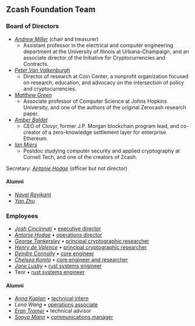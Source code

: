<h2 id="team">Zcash Foundation Team</h2>

### Board of Directors

- [_Andrew Miller_](https://soc1024.com/) (chair and treasurer)
  - Assistant professor in the electrical and computer engineering department at the University of Illinois at Urbana-Champaign, and an associate director of the Initiative for Cryptocurrencies and Contracts.
- [_Peter Van Valkenburgh_](http://www.petervv.com/)
  - Director of research at Coin Center, a nonprofit organization focused on research, education, and advocacy on the intersection of policy and cryptocurrencies.
- [_Matthew Green_](https://isi.jhu.edu/~mgreen/)
  - Associate professor of Computer Science at Johns Hopkins University, and one of the authors of the original Zerocash research paper.
- [_Amber Baldet_](http://www.amberbaldet.com/)
  - CEO of Clovyr, former J.P. Morgan blockchain program lead, and co-creator of a zero-knowledge settlement layer for enterprise Ethereum.
- [_Ian Miers_](https://cs.jhu.edu/~imiers/)
  - Postdoc studying computer security and applied cryptography at Cornell Tech, and one of the creators of Zcash.
  
Secretary: [_Antonie Hodge_](https://twitter.com/antoniehodge) (officer but not director)

#### Alumni

- [_Naval Ravikant_](https://angel.co/naval)
- [_Yan Zhu_](https://diracdeltas.github.io/)

### Employees

- [_Josh Cincinnati_](https://twitter.com/acityinohio) • [executive director](https://www.zfnd.org/blog/exec-director-and-roadmap/)
- [_Antonie Hodge_](https://twitter.com/antoniehodge) • [operations director](https://www.zfnd.org/blog/welcome-antonie/)
- [_George Tankersley_](https://twitter.com/gtank__) • [principal cryptographic researcher](https://www.zfnd.org/blog/welcome-jane-and-teor/)
- [_Henry de Valence_](https://twitter.com/hdevalence) • [principal cryptographic researcher](https://www.zfnd.org/blog/henry-de-valence/)
- [_Deirdre Connolly_](https://twitter.com/durumcrustulum) • [core engineer](https://www.zfnd.org/blog/welcome-deirdre/)
- [_Chelsea Komlo_](https://twitter.com/chelseakomlo) • [core engineer and researcher](https://www.zfnd.org/blog/welcome-chelsea/)
- [_Jane Lusby_](https://twitter.com/yaahc_) • [rust systems engineer](https://www.zfnd.org/blog/welcome-jane-and-teor/)
- Teor • [rust systems engineer](https://www.zfnd.org/blog/welcome-jane-and-teor/)

#### Alumni

- [_Anna Kaplan_](https://twitter.com/kaplannie) • [technical intern](https://www.zfnd.org/blog/anna-kaplan-welcome/)
- _Lena Wang_ • [operations associate](https://www.zfnd.org/blog/welcome-lena/)
- [_Eran Tromer_](https://www.tau.ac.il/~tromer/) • technical advisor
- [_Sonya Mann_](https://twitter.com/sonyaellenmann) • [communications manager](https://www.zfnd.org/blog/welcome-sonya/)
